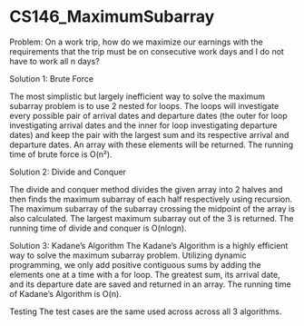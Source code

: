 # CS146_MaximumSubarray

Problem:
On a work trip, how do we maximize our earnings with the requirements that the trip must be on
consecutive work days and I do not have to work all n days?

Solution 1: Brute Force

The most simplistic but largely inefficient way to solve the maximum subarray problem is to use 2
nested for loops. The loops will investigate every possible pair of arrival dates and departure dates (the
outer for loop investigating arrival dates and the inner for loop investigating departure dates) and keep
the pair with the largest sum and its respective arrival and departure dates. An array with these
elements will be returned. The running time of brute force is O(n²).

Solution 2: Divide and Conquer

The divide and conquer method divides the given array into 2 halves and then finds the maximum
subarray of each half respectively using recursion. The maximum subarray of the subarray crossing the
midpoint of the array is also calculated. The largest maximum subarray out of the 3 is returned. The
running time of divide and conquer is O(nlogn).

Solution 3: Kadane’s Algorithm
The Kadane’s Algorithm is a highly efficient way to solve the maximum subarray problem. Utilizing
dynamic programming, we only add positive contiguous sums by adding the elements one at a time with
a for loop. The greatest sum, its arrival date, and its departure date are saved and returned in an array.
The running time of Kadane’s Algorithm is O(n).

Testing
The test cases are the same used across across all 3 algorithms.
